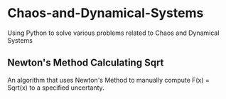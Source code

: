 # Chaos-and-Dynamical-Systems
Using Python to solve various problems related to Chaos and Dynamical Systems
## Newton's Method Calculating Sqrt
An algorithm that uses Newton's Method to manually compute F(x) = Sqrt(x) to a specified uncertanty.


